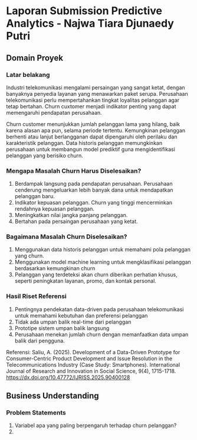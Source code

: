 # Laporan Submission Predictive Analytics - Najwa Tiara Djunaedy Putri

## Domain Proyek
### Latar belakang
Industri telekomunikasi mengalami persaingan yang sangat ketat, dengan banyaknya penyedia layanan yang menawarkan paket serupa. Perusahaan telekomunikasi perlu mempertahankan tingkat loyalitas pelanggan agar tetap bertahan. Churn cuxtomer menjadi indikator penting yang dapat memengaruhi pendapatan perusahaan.

Churn customer menunjukkan jumlah pelanggan lama yang hilang, baik karena alasan apa pun, selama periode tertentu. Kemungkinan pelanggan berhenti atau lanjut berlangganan dapat dipengaruhi oleh perilaku dan karakteristik pelanggan. Data historis pelanggan memungkinkan perusahaan untuk membangun model prediktif guna mengidentifikasi pelanggan yang berisiko churn.
### Mengapa Masalah Churn Harus Diselesaikan?
1. Berdampak langsung pada pendapatan perusahaan. Perusahaan cenderung mengeluarkan lebih banyak dana untuk mendapatkan pelanggan baru.
2. Indikator kepuasan pelanggan. Churn yang tinggi mencerminkan rendahnya kepuasan pelanggan.
3. Meningkatkan nilai jangka panjang pelanggan.
4. Bertahan pada persaingan perusahaan yang ketat.
### Bagaimana Masalah Churn Diselesaikan?
1. Menggunakan data historis pelanggan untuk memahami pola pelanggan yang churn.
2. Menggunakan model machine learning untuk mengklasifikasi pelanggan berdasarkan kemungkinan churn
3. Pelanggan yang terdeteksi akan churn diberikan perhatian khusus, seperti peningkatan layanan, promo, dan kontak personal.
### Hasil Riset Referensi
1. Pentingnya pendekatan data-driven pada perusahaan telekomunikasi untuk memahami kebutuhan dan preferensi pelanggan
2. Tidak ada umpan balik real-time dari pelanggan
3. Prototipe sistem umpan balik langsung
4. Perusahaan menekan jumlah churn dengan memanfaatkan data umpan balik dari pengguna.

Referensi: Saliu, A. (2025). Development of a Data-Driven Prototype for Consumer-Centric Product Development and Issue Resolution in the Telecommunications Industry (Case Study: Smartphones). International Journal of Research and Innovation in Social Science, 9(4), 1715-1718. https://dx.doi.org/10.47772/IJRISS.2025.90400128

## Business Understanding
### Problem Statements
1. Variabel apa yang paling berpengaruh terhadap churn pelanggan?
2. 
